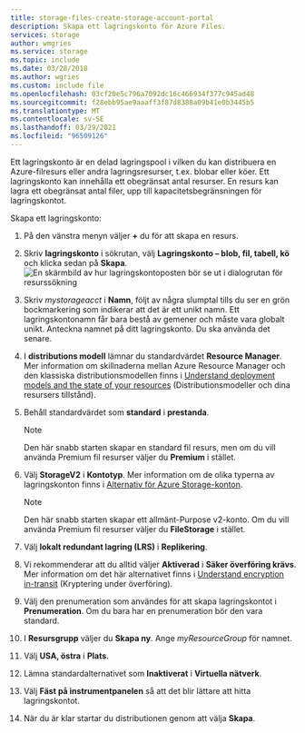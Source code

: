 ```yaml
---
title: storage-files-create-storage-account-portal
description: Skapa ett lagringskonto för Azure Files.
services: storage
author: wmgries
ms.service: storage
ms.topic: include
ms.date: 03/28/2018
ms.author: wgries
ms.custom: include file
ms.openlocfilehash: 03cf20e5c796a7092dc16c466934f377c945ad48
ms.sourcegitcommit: f28ebb95ae9aaaff3f87d8388a09b41e0b3445b5
ms.translationtype: MT
ms.contentlocale: sv-SE
ms.lasthandoff: 03/29/2021
ms.locfileid: "96509126"
---
```

Ett lagringskonto är en delad lagringspool i vilken du kan distribuera en Azure-filresurs eller andra lagringsresurser, t.ex. blobar eller köer. Ett lagringskonto kan innehålla ett obegränsat antal resurser. En resurs kan lagra ett obegränsat antal filer, upp till kapacitetsbegränsningen för lagringskontot.

Skapa ett lagringskonto:

1. På den vänstra menyn väljer **+** du för att skapa en resurs.
1. Skriv **lagringskonto** i sökrutan, välj **Lagringskonto – blob, fil, tabell, kö** och klicka sedan på **Skapa**.
    ![En skärmbild av hur lagringskontoposten bör se ut i dialogrutan för resurssökning](../articles/storage/files/media/storage-how-to-use-files-portal/create-storage-account-1.png)

1. Skriv *mystorageacct* i **Namn**, följt av några slumptal tills du ser en grön bockmarkering som indikerar att det är ett unikt namn. Ett lagringskontonamn får bara bestå av gemener och måste vara globalt unikt. Anteckna namnet på ditt lagringskonto. Du ska använda det senare. 
1. I **distributions modell** lämnar du standardvärdet **Resource Manager**. Mer information om skillnaderna mellan Azure Resource Manager och den klassiska distributionsmodellen finns i [Understand deployment models and the state of your resources](../articles/azure-resource-manager/management/deployment-models.md) (Distributionsmodeller och dina resursers tillstånd).
1. Behåll standardvärdet som **standard** i **prestanda**.
    
    > [!NOTE]
    > Den här snabb starten skapar en standard fil resurs, men om du vill använda Premium fil resurser väljer du **Premium** i stället.

1. Välj **StorageV2** i **Kontotyp**. Mer information om de olika typerna av lagringskonton finns i [Alternativ för Azure Storage-konton](../articles/storage/common/storage-account-overview.md?toc=%2fazure%2fstorage%2ffiles%2ftoc.json).

    > [!NOTE]
    > Den här snabb starten skapar ett allmänt-Purpose v2-konto. Om du vill använda Premium fil resurser väljer du **FileStorage** i stället.

1. Välj **lokalt redundant lagring (LRS)** i **Replikering**. 
1. Vi rekommenderar att du alltid väljer **Aktiverad** i **Säker överföring krävs**. Mer information om det här alternativet finns i [Understand encryption in-transit](../articles/storage/common/storage-require-secure-transfer.md?toc=%2fazure%2fstorage%2ffiles%2ftoc.json) (Kryptering under överföring).
1. Välj den prenumeration som användes för att skapa lagringskontot i **Prenumeration**. Om du bara har en prenumeration bör den vara standard.
1. I **Resursgrupp** väljer du **Skapa ny**. Ange *myResourceGroup* för namnet.
1. Välj **USA, östra** i **Plats**.
1. Lämna standardalternativet som **Inaktiverat** i **Virtuella nätverk**. 
1. Välj **Fäst på instrumentpanelen** så att det blir lättare att hitta lagringskontot.
1. När du är klar startar du distributionen genom att välja **Skapa**.